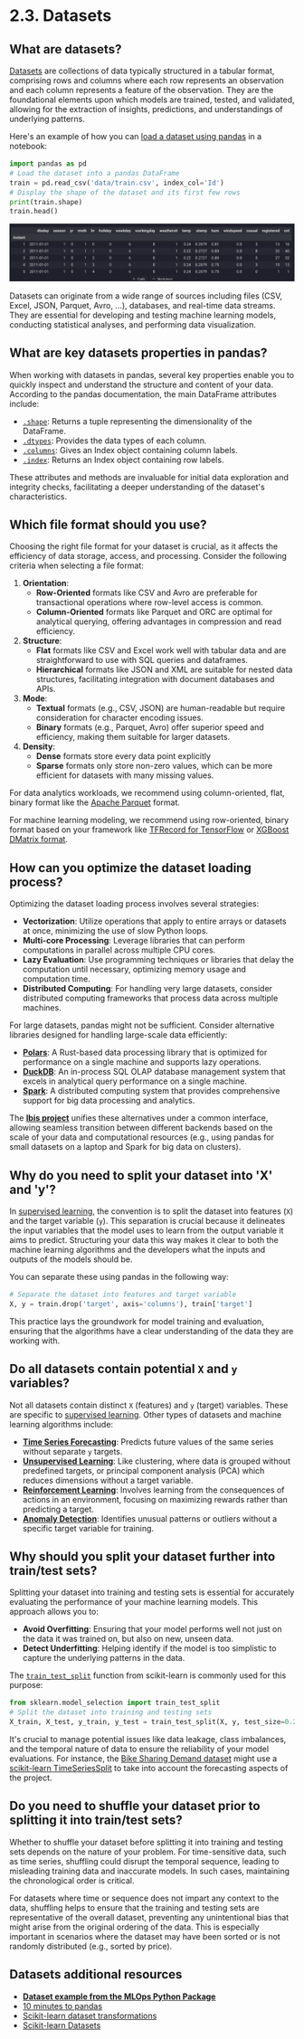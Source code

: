 # 2.3. Datasets

## What are datasets?

[Datasets](https://en.wikipedia.org/wiki/Data_set) are collections of data typically structured in a tabular format, comprising rows and columns where each row represents an observation and each column represents a feature of the observation. They are the foundational elements upon which models are trained, tested, and validated, allowing for the extraction of insights, predictions, and understandings of underlying patterns.

Here's an example of how you can [load a dataset using pandas](https://pandas.pydata.org/docs/reference/frame.html) in a notebook:

```python
import pandas as pd
# Load the dataset into a pandas DataFrame
train = pd.read_csv('data/train.csv', index_col='Id')
# Display the shape of the dataset and its first few rows
print(train.shape)
train.head()
```

![Dataset values](../img/datasets/values.png)

Datasets can originate from a wide range of sources including files (CSV, Excel, JSON, Parquet, Avro, ...), databases, and real-time data streams. They are essential for developing and testing machine learning models, conducting statistical analyses, and performing data visualization.

## What are key datasets properties in pandas?

When working with datasets in pandas, several key properties enable you to quickly inspect and understand the structure and content of your data. According to the pandas documentation, the main DataFrame attributes include:

- [`.shape`](https://pandas.pydata.org/docs/reference/api/pandas.DataFrame.shape.html#pandas.DataFrame.shape): Returns a tuple representing the dimensionality of the DataFrame.
- [`.dtypes`](https://pandas.pydata.org/docs/reference/api/pandas.DataFrame.dtypes.html#pandas.DataFrame.dtypes): Provides the data types of each column.
- [`.columns`](https://pandas.pydata.org/docs/reference/api/pandas.DataFrame.columns.html#pandas.DataFrame.columns): Gives an Index object containing column labels.
- [`.index`](https://pandas.pydata.org/docs/reference/api/pandas.DataFrame.index.html#pandas.DataFrame.index): Returns an Index object containing row labels.

These attributes and methods are invaluable for initial data exploration and integrity checks, facilitating a deeper understanding of the dataset's characteristics.

## Which file format should you use?

Choosing the right file format for your dataset is crucial, as it affects the efficiency of data storage, access, and processing. Consider the following criteria when selecting a file format:

1. **Orientation**:
    - **Row-Oriented** formats like CSV and Avro are preferable for transactional operations where row-level access is common.
    - **Column-Oriented** formats like Parquet and ORC are optimal for analytical querying, offering advantages in compression and read efficiency.
2. **Structure**:
    - **Flat** formats like CSV and Excel work well with tabular data and are straightforward to use with SQL queries and dataframes.
    - **Hierarchical** formats like JSON and XML are suitable for nested data structures, facilitating integration with document databases and APIs.
3. **Mode**:
    - **Textual** formats (e.g., CSV, JSON) are human-readable but require consideration for character encoding issues.
    - **Binary** formats (e.g., Parquet, Avro) offer superior speed and efficiency, making them suitable for larger datasets.
4. **Density**:
    - **Dense** formats store every data point explicitly
    - **Sparse** formats only store non-zero values, which can be more efficient for datasets with many missing values.

For data analytics workloads, we recommend using column-oriented, flat, binary format like the [Apache Parquet](https://parquet.apache.org/) format.

For machine learning modeling, we recommend using row-oriented, binary format based on your framework like [TFRecord for TensorFlow](https://www.tensorflow.org/tutorials/load_data/tfrecord) or [XGBoost DMatrix format](https://xgboost.readthedocs.io/en/stable/python/python_intro.html#data-interface).

## How can you optimize the dataset loading process?

Optimizing the dataset loading process involves several strategies:

- **Vectorization**: Utilize operations that apply to entire arrays or datasets at once, minimizing the use of slow Python loops.
- **Multi-core Processing**: Leverage libraries that can perform computations in parallel across multiple CPU cores.
- **Lazy Evaluation**: Use programming techniques or libraries that delay the computation until necessary, optimizing memory usage and computation time.
- **Distributed Computing**: For handling very large datasets, consider distributed computing frameworks that process data across multiple machines.

For large datasets, pandas might not be sufficient. Consider alternative libraries designed for handling large-scale data efficiently:

- **[Polars](https://pola.rs/)**: A Rust-based data processing library that is optimized for performance on a single machine and supports lazy operations.
- **[DuckDB](https://duckdb.org/)**: An in-process SQL OLAP database management system that excels in analytical query performance on a single machine.
- **[Spark](https://spark.apache.org/)**: A distributed computing system that provides comprehensive support for big data processing and analytics.

The **[Ibis project](https://ibis-project.org/)** unifies these alternatives under a common interface, allowing seamless transition between different backends based on the scale of your data and computational resources (e.g., using pandas for small datasets on a laptop and Spark for big data on clusters).

## Why do you need to split your dataset into 'X' and 'y'?

In [supervised learning](https://scikit-learn.org/stable/supervised_learning.html), the convention is to split the dataset into features (`X`) and the target variable (`y`). This separation is crucial because it delineates the input variables that the model uses to learn from the output variable it aims to predict. Structuring your data this way makes it clear to both the machine learning algorithms and the developers what the inputs and outputs of the models should be.

You can separate these using pandas in the following way:

```python
# Separate the dataset into features and target variable
X, y = train.drop('target', axis='columns'), train['target']
```

This practice lays the groundwork for model training and evaluation, ensuring that the algorithms have a clear understanding of the data they are working with.

## Do all datasets contain potential `X` and `y` variables?

Not all datasets contain distinct `X` (features) and `y` (target) variables. These are specific to [supervised learning](https://en.wikipedia.org/wiki/Supervised_learning). Other types of datasets and machine learning algorithms include:

- **[Time Series Forecasting](https://en.wikipedia.org/wiki/Time_series)**: Predicts future values of the same series without separate `y` targets.
- **[Unsupervised Learning](https://en.wikipedia.org/wiki/Unsupervised_learning)**: Like clustering, where data is grouped without predefined targets, or principal component analysis (PCA) which reduces dimensions without a target variable.
- **[Reinforcement Learning](https://en.wikipedia.org/wiki/Reinforcement_learning)**: Involves learning from the consequences of actions in an environment, focusing on maximizing rewards rather than predicting a target.
- **[Anomaly Detection](https://en.wikipedia.org/wiki/Anomaly_detection)**: Identifies unusual patterns or outliers without a specific target variable for training.

## Why should you split your dataset further into train/test sets?

Splitting your dataset into training and testing sets is essential for accurately evaluating the performance of your machine learning models. This approach allows you to:

- **Avoid Overfitting**: Ensuring that your model performs well not just on the data it was trained on, but also on new, unseen data.
- **Detect Underfitting**: Helping identify if the model is too simplistic to capture the underlying patterns in the data.

The [`train_test_split`](https://scikit-learn.org/stable/modules/generated/sklearn.model_selection.train_test_split.html) function from scikit-learn is commonly used for this purpose:

```python
from sklearn.model_selection import train_test_split
# Split the dataset into training and testing sets
X_train, X_test, y_train, y_test = train_test_split(X, y, test_size=0.2, random_state=42)
```

It's crucial to manage potential issues like data leakage, class imbalances, and the temporal nature of data to ensure the reliability of your model evaluations. For instance, the [Bike Sharing Demand dataset](https://www.kaggle.com/c/bike-sharing-demand) might use a [scikit-learn TimeSeriesSplit](https://scikit-learn.org/stable/modules/generated/sklearn.model_selection.TimeSeriesSplit.html) to take into account the forecasting aspects of the project.

## Do you need to shuffle your dataset prior to splitting it into train/test sets?

Whether to shuffle your dataset before splitting it into training and testing sets depends on the nature of your problem. For time-sensitive data, such as time series, shuffling could disrupt the temporal sequence, leading to misleading training data and inaccurate models. In such cases, maintaining the chronological order is critical.

For datasets where time or sequence does not impart any context to the data, shuffling helps to ensure that the training and testing sets are representative of the overall dataset, preventing any unintentional bias that might arise from the original ordering of the data. This is especially important in scenarios where the dataset may have been sorted or is not randomly distributed (e.g., sorted by price).

## Datasets additional resources

- **[Dataset example from the MLOps Python Package](https://github.com/fmind/mlops-python-package/blob/main/notebooks/prototype.ipynb)**
- [10 minutes to pandas](https://pandas.pydata.org/docs/user_guide/10min.html)
- [Scikit-learn dataset transformations](https://scikit-learn.org/stable/data_transforms.html)
- [Scikit-learn Datasets](https://scikit-learn.org/stable/datasets.html)